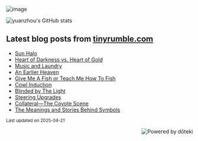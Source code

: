 ![image](https://github.com/user-attachments/assets/aa76c09f-5ceb-49df-86ab-9030388ce1ed)

![yuanzhou's GitHub stats](https://github-readme-stats.vercel.app/api?username=yuanzhou\&rank_icon=github&show_icons=true&include_all_commits=true&show=reviews,prs_merged&theme=buefy&hide_border=true)

## Latest blog posts from [tinyrumble.com](tinyrumble.com)

<!-- blog start -->
- [Sun Halo](https://tinyrumble.com/posts/2025-04-14-sun-halo/)
- [Heart of Darkness vs. Heart of Gold](https://tinyrumble.com/posts/2025-03-20-heart-of-darkness-vs-gold/)
- [Music and Laundry](https://tinyrumble.com/posts/2025-02-28-music-and-laundry/)
- [An Earlier Heaven](https://tinyrumble.com/posts/2025-02-19-an-earlier-heaven/)
- [Give Me A Fish or Teach Me How To Fish](https://tinyrumble.com/posts/2025-02-12-spontaneous-poem/)
- [Cowl Induction](https://tinyrumble.com/posts/2025-01-13-cowl-induction/)
- [Blinded by The Light](https://tinyrumble.com/posts/2024-11-14-blinded-by-the-light/)
- [Steering Upgrades](https://tinyrumble.com/posts/2024-10-25-sterring-upgrades/)
- [Collateral—The Coyote Scene](https://tinyrumble.com/posts/2024-10-06-collateral/)
- [The Meanings and Stories Behind Symbols](https://tinyrumble.com/posts/2024-09-14-symbols/)
<!-- blog end -->

<sub>Last updated on <!-- last_updated start -->2025-04-21<!-- last_updated end --></sub>

<a href="https://doteki.org"><img src="https://img.shields.io/badge/powered_by-d%C5%8Dteki-0?style=flat-square&labelColor=202b2d&color=5E936C" align="right" alt="Powered by dōteki"></a>
